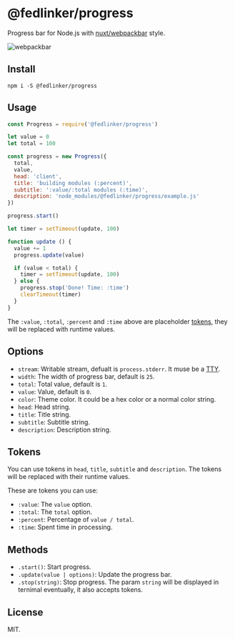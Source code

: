 # @fedlinker/progress

Progress bar for Node.js with [nuxt/webpackbar](https://github.com/nuxt/webpackbar) style.

![webpackbar](https://raw.githubusercontent.com/nuxt/webpackbar/master/assets/screen1.png)

## Install

```shell
npm i -S @fedlinker/progress
```

## Usage

```js
const Progress = require('@fedlinker/progress')

let value = 0
let total = 100

const progress = new Progress({
  total,
  value,
  head: 'client',
  title: 'building modules (:percent)',
  subtitle: ':value/:total modules (:time)',
  description: 'node_modules/@fedlinker/progress/example.js'
})

progress.start()

let timer = setTimeout(update, 100)

function update () {
  value += 1
  progress.update(value)

  if (value < total) {
    timer = setTimeout(update, 100)
  } else {
    progress.stop('Done! Time: :time')
    clearTimeout(timer)
  }
}
```

The `:value`, `:total`, `:percent` and `:time` above are placeholder [tokens](#tokens), they will be replaced with runtime values.

## Options

- `stream`: Writable stream, defualt is `process.stderr`. It muse be a [TTY]().
- `width`: The width of progress bar, default is `25`.
- `total`: Total value, default is `1`.
- `value`: Value, default is `0`.
- `color`: Theme color. It could be a hex color or a normal color string.
- `head`: Head string.
- `title`: Title string.
- `subtitle`: Subtitle string.
- `description`: Description string.

## Tokens

You can use tokens in `head`, `title`, `subtitle` and `description`. The tokens will be replaced with their runtime values.

These are tokens you can use:

- `:value`: The `value` option.
- `:total`: The `total` option.
- `:percent`: Percentage of `value / total`.
- `:time`: Spent time in processing.

## Methods

- `.start()`: Start progress.
- `.update(value | options)`: Update the progress bar.
- `.stop(string)`: Stop progress. The param `string` will be displayed in ternimal eventually, it also accepts tokens.

## License

MIT.
